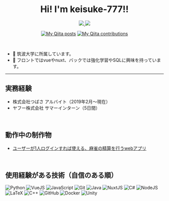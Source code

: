 <h1 align="center">
Hi! I'm keisuke-777!!
</h1>

<div align="center">

  <a href="https://github.com/keisuke-777" target="_blank" rel="noopener">
    <img src="https://img.shields.io/badge/-GitHub-181717?style=flat&amp;logo=github&amp;logoColor=white">
  </a>
  <a href="http://qiita.com/kei_japan" target="_blank" rel="noopener">
    <img src="https://img.shields.io/badge/-Qiita-55C500?style=flat&amp;logo=qiita&amp;logoColor=white">
  </a>
  
  [![My Qiita posts](https://qiita-badge.apiapi.app/s/kei_japan/posts.svg)](http://qiita.com/kei_japan)
  [![My Qiita contributions](https://qiita-badge.apiapi.app/s/kei_japan/contributions.svg)](http://qiita.com/kei_japan)
</div>

<br>

<div>


- 🏫 筑波大学に所属しています。
- 🌱 フロントではvueやnuxt、バックでは強化学習やSQLに興味を持っています。

</div>

---

<!-- <img align="right" width="50%" src="https://media1.tenor.com/images/afe5d5f3de26692f8409c12b6cb06d76/tenor.gif?itemid=11233523"> -->
## 実務経験
- 株式会社つばさ アルバイト（2019年2月〜現在）
- ヤフー株式会社 サマーインターン（5日間）

<br>

## 動作中の制作物
- [ユーザーが1人ログインすれば使える、麻雀の精算を行うwebアプリ](https://mahjong-record.herokuapp.com/)<br>

<br>

## 使用経験がある技術（自信のある順）

<!-- https://github.com/Ileriayo/markdown-badge -->

<img alt="Python" src="https://img.shields.io/badge/python%20-%2314354C.svg?&style=for-the-badge&logo=python&logoColor=white"/> <img alt="VueJS" src="https://img.shields.io/badge/-Vue.js-4FC08D.svg?&style=for-the-badge&logo=vue.js&logoColor=white"/> <img alt="JavaScript" src="https://img.shields.io/badge/javascript%20-%23323330.svg?&style=for-the-badge&logo=javascript&logoColor=white"/> <img alt="Git" src="https://img.shields.io/badge/git%20-%23F05033.svg?&style=for-the-badge&logo=git&logoColor=white"/> <img alt="Java" src="https://img.shields.io/badge/-Java-007396.svg?logo=java&style=for-the-badge&logoColor=white"> <img alt="NuxtJS" src="https://img.shields.io/badge/-Nuxt.js-00C58E.svg?logo=nuxt.js&style=for-the-badge&logoColor=white"> <img alt="C#" src="https://img.shields.io/badge/c%23%20-%23239120.svg?&style=for-the-badge&logo=c-sharp&logoColor=white"/> <img alt="NodeJS" src="https://img.shields.io/badge/node.js%20-%2343853D.svg?&style=for-the-badge&logo=node.js&logoColor=white"/> <img alt="LaTeX" src="https://img.shields.io/badge/latex%20-%23008080.svg?&style=for-the-badge&logo=latex&logoColor=white"/> <img alt="C++" src="https://img.shields.io/badge/c++%20-%2300599C.svg?&style=for-the-badge&logo=c%2B%2B&ogoColor=white"/> <img alt="GitHub" src="https://img.shields.io/badge/github%20-%23121011.svg?&style=for-the-badge&logo=github&logoColor=white"/> <img alt="Docker" src="https://img.shields.io/badge/docker%20-%230db7ed.svg?&style=for-the-badge&logo=docker&logoColor=white"/> <img alt="Unity" src="https://img.shields.io/badge/unity%20-%23000000.svg?&style=for-the-badge&logo=unity&logoColor=white"/>
